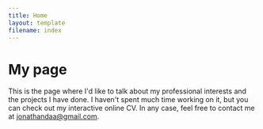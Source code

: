 ```yaml
---
title: Home
layout: template
filename: index
--- 
```


# My page
This is the page where I'd like to talk about my professional interests and the projects I have done. I haven't spent much time working on it, but you can check out my interactive online CV. In any case, feel free to contact me at jonathandaa@gmail.com. 

